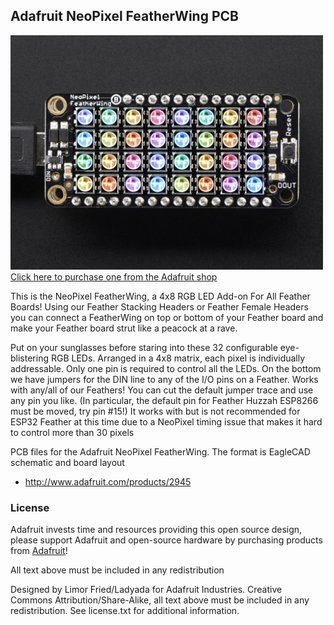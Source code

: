 ## Adafruit NeoPixel FeatherWing PCB
<a href="http://www.adafruit.com/products/2945"><img src="assets/image.jpg?raw=true" width="500px"><br/>
Click here to purchase one from the Adafruit shop</a>

This is the NeoPixel FeatherWing, a 4x8 RGB LED Add-on For All Feather Boards! Using our Feather Stacking Headers or Feather Female Headers you can connect a FeatherWing on top or bottom of your Feather board and make your Feather board strut like a peacock at a rave.

Put on your sunglasses before staring into these 32 configurable eye-blistering RGB LEDs. Arranged in a 4x8 matrix, each pixel is individually addressable. Only one pin is required to control all the LEDs. On the bottom we have jumpers for the DIN line to any of the I/O pins on a Feather.  Works with any/all of our Feathers! You can cut the default jumper trace and use any pin you like. (In particular, the default pin for Feather Huzzah ESP8266 must be moved, try pin #15!) It works with but is not recommended for ESP32 Feather at this time due to a NeoPixel timing issue that makes it hard to control more than 30 pixels

PCB files for the Adafruit NeoPixel FeatherWing. The format is EagleCAD schematic and board layout
- http://www.adafruit.com/products/2945

### License

Adafruit invests time and resources providing this open source design, please support Adafruit and open-source hardware by purchasing products from [Adafruit](https://www.adafruit.com)!

All text above must be included in any redistribution

Designed by Limor Fried/Ladyada for Adafruit Industries.
Creative Commons Attribution/Share-Alike, all text above must be included in any redistribution. 
See license.txt for additional information.
